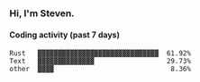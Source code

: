 ### Hi, I'm Steven.

#### Coding activity (past 7 days)
```
Rust   ▓▓▓▓▓▓▓▓▓▓▓▓▓▓▓▓▓▓▓▓▓▓▓▓▓▓▓▓▓▓  61.92%
Text   ▓▓▓▓▓▓▓▓▓▓▓▓▓▓                  29.73%
other  ▓▓▓▓                             8.36%
```
